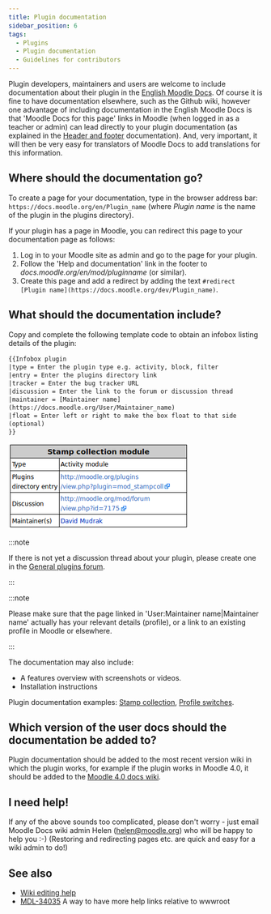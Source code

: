 ```yaml
---
title: Plugin documentation
sidebar_position: 6
tags:
  - Plugins
  - Plugin documentation
  - Guidelines for contributors
---
```

Plugin developers, maintainers and users are welcome to include documentation about their plugin in the [English Moodle Docs](https://docs.moodle.org). Of course it is fine to have documentation elsewhere, such as the Github wiki, however one advantage of including documentation in the English Moodle Docs is that 'Moodle Docs for this page' links in Moodle (when logged in as a teacher or admin) can lead directly to your plugin documentation (as explained in the [Header and footer](https://docs.moodle.org/en/Header_and_footer) documentation). And, very important, it will then be very easy for translators of Moodle Docs to add translations for this information.

## Where should the documentation go?

To create a page for your documentation, type in the browser address bar: `https://docs.moodle.org/en/Plugin_name` (where *Plugin name* is the name of the plugin in the plugins directory).

If your plugin has a page in Moodle, you can redirect this page to your documentation page as follows:

1. Log in to your Moodle site as admin and go to the page for your plugin.
2. Follow the 'Help and documentation' link in the footer to *docs.moodle.org/en/mod/pluginname* (or similar).
3. Create this page and add a redirect by adding the text `#redirect [Plugin name](https://docs.moodle.org/dev/Plugin_name)`.

## What should the documentation include?

Copy and complete the following template code to obtain an infobox listing details of the plugin:

```
{{Infobox plugin
|type = Enter the plugin type e.g. activity, block, filter
|entry = Enter the plugins directory link
|tracker = Enter the bug tracker URL
|discussion = Enter the link to the forum or discussion thread
|maintainer = [Maintainer name](https://docs.moodle.org/User/Maintainer_name)
|float = Enter left or right to make the box float to that side (optional)
}}
```

![Example infobox: Stamp collection module](./_documentation/infobox_plugin.png)

:::note

If there is not yet a discussion thread about your plugin, please create one in the [General plugins forum](http://moodle.org/mod/forum/view.phpid=44).

:::

:::note

Please make sure that the page linked in 'User:Maintainer name|Maintainer name' actually has your relevant details (profile), or a link to an existing profile in Moodle or elsewhere.

:::

The documentation may also include:

- A features overview with screenshots or videos.
- Installation instructions

Plugin documentation examples: [Stamp collection](https://docs.moodle.org/en/Stamp_collection_module), [Profile switches](https://docs.moodle.org/en/Profile_switches).

## Which version of the user docs should the documentation be added to?

Plugin documentation should be added to the most recent version wiki in which the plugin works, for example if the plugin works in Moodle 4.0, it should be added to the [Moodle 4.0 docs wiki](https://docs.moodle.org/400/en/).

## I need help!

If any of the above sounds too complicated, please don't worry - just email Moodle Docs wiki admin Helen ([helen@moodle.org](mailto:helen@moodle.org)) who will be happy to help you :-) (Restoring and redirecting pages etc. are quick and easy for a wiki admin to do!)

## See also

- [Wiki editing help](http://docs.moodle.org/en/Help:Editing)
- [MDL-34035](https://tracker.moodle.org/browse/MDL-34035) A way to have more help links relative to wwwroot
